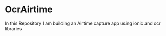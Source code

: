 # OcrAirtime
In this Repository  I am building an Airtime capture app using ionic and ocr libraries
